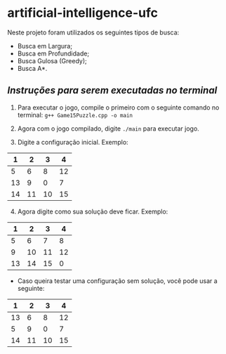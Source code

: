 # artificial-intelligence-ufc

Neste projeto foram utilizados os seguintes tipos de busca: 
- Busca em Largura;
- Busca em Profundidade;
- Busca Gulosa (Greedy);
- Busca A*.

## *Instruções para serem executadas no terminal*

1. Para executar o jogo, compile o primeiro com o seguinte comando no terminal: 
`g++ Game15Puzzle.cpp -o main`

2. Agora com o jogo compilado, digite `./main` para executar jogo.

3. Digite a configuração inicial. Exemplo:

| 1 | 2 | 3 | 4 |
|--- |--- |--- |--- |
| 5 | 6 | 8 | 12 |
| 13 | 9 | 0 | 7 |
| 14 | 11 | 10 | 15 |

4. Agora digite como sua solução deve ficar. Exemplo:

| 1 | 2 | 3 | 4 |
|--- |--- |--- |--- |
| 5 | 6 | 7 | 8 |
| 9 | 10 | 11 | 12 |
| 13 | 14 | 15 | 0 |

- Caso queira testar uma configuração sem solução, você pode usar a seguinte: 

| 1 | 2 | 3 | 4 |
|--- |--- |--- |--- |
| 13 | 6 | 8 | 12 |
| 5 | 9 | 0 | 7 |
| 14 | 11 | 10 | 15 |
